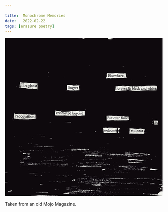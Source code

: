 ```yaml
---

title:  Monochrome Memories
date:   2022-02-22
tags: [erasure poetry]
---
```


<img src="/assets/images/articles/2022/monochrome.jpeg" alt="erasure poem: Elsewhere, the ghost lingers/forever in black and white/ contorted beyond recognition./But over time it welcomes stillness" title="February is the month most devoid of colour" class="responsive"><br>

Taken from an old Mojo Magazine.
